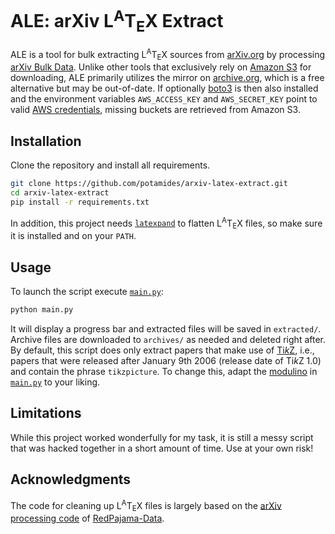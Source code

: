 # ALE: arXiv L<sup>A</sup>T<sub>E</sub>X Extract
ALE is a tool for bulk extracting L<sup>A</sup>T<sub>E</sub>X sources from
[arXiv.org](https://arxiv.org) by processing [arXiv Bulk
Data](https://info.arxiv.org/help/bulk_data_s3.html). Unlike other tools that
exclusively rely on [Amazon S3](https://aws.amazon.com/s3) for downloading, ALE
primarily utilizes the mirror on
[archive.org](https://archive.org/details/arxiv-bulk), which is a free
alternative but may be out-of-date. If optionally
[boto3](https://github.com/boto/boto3) is then also installed and the
environment variables `AWS_ACCESS_KEY` and `AWS_SECRET_KEY` point to valid [AWS
credentials](https://docs.aws.amazon.com/IAM/latest/UserGuide/security-creds.html),
missing buckets are retrieved from Amazon S3.

## Installation
Clone the repository and install all requirements.
```sh
git clone https://github.com/potamides/arxiv-latex-extract.git
cd arxiv-latex-extract
pip install -r requirements.txt
```
In addition, this project needs
[`latexpand`](https://gitlab.com/latexpand/latexpand) to flatten
L<sup>A</sup>T<sub>E</sub>X files, so make sure it is installed and on your
`PATH`.

## Usage
To launch the script execute [`main.py`](./main.py):
```sh
python main.py
```
It will display a progress bar and extracted files will be saved in
`extracted/`. Archive files are downloaded to `archives/` as needed and deleted
right after. By default, this script does only extract papers that make use of
[Ti*k*Z](https://tikz.dev), i.e., papers that were released after January 9th
2006 (release date of Ti*k*Z 1.0) and contain the phrase `tikzpicture`. To
change this, adapt the [modulino](https://rosettacode.org/wiki/Modulinos) in
[`main.py`](./main.py) to your liking.

## Limitations
While this project worked wonderfully for my task, it is still a messy script
that was hacked together in a short amount of time. Use at your own risk!

## Acknowledgments
The code for cleaning up L<sup>A</sup>T<sub>E</sub>X files is largely based on
the [arXiv processing
code](https://github.com/togethercomputer/RedPajama-Data/tree/main/data_prep/arxiv)
of [RedPajama-Data](https://github.com/togethercomputer/RedPajama-Data).
